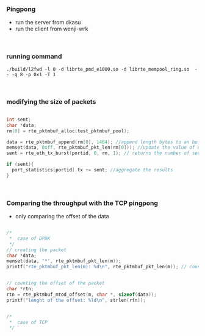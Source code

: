 ### Pingpong

- run the server from dkasu
- run the client from wenji-wrk

<br>

### running command
```
./build/l2fwd -l 0 -d librte_pmd_e1000.so -d librte_mempool_ring.so  -- -q 8 -p 0x1 -T 1
```

<br>


### modifying the size of packets

```c

int sent;
char *data;
rm[0] = rte_pktmbuf_alloc(test_pktmbuf_pool);

data = rte_pktmbuf_append(rm[0], 1464); //append length bytes to an buff
memset(data, 0xff, rte_pktmbuf_pkt_len(rm[0])); //update the value of data
sent = rte_eth_tx_burst(portid, 0, rm, 1); // returns the number of sent packets

if (sent){
  port_statistics[portid].tx += sent; //aggregate the results
}

```

<br>

### Comparing the throughput with the TCP pingpong
- only comparing the offset of the data

```c

/*
 *  case of DPDK
 */
// creating the packet
char *data;
memset(data, '*', rte_pktmbuf_pkt_len(m));
printf("rte_pktmbuf_pkt_len(m): %d\n", rte_pktmbuf_pkt_len(m)); // count the packet length


// counting the offset of the packet
char *rtn;
rtn = rte_pktmbuf_mtod_offset(m, char *, sizeof(data));
printf("lenght of the offset: %ld\n", strlen(rtn));


/*
 *  case of TCP
 */





```
